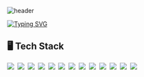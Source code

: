 ![header](https://capsule-render.vercel.app/api?type=waving&height=300&section=header&text=KwonSoonSung&desc=Front-End%20Developer&fontAlignY=40&color=gradient&animation=twinkling)

[![Typing SVG](https://readme-typing-svg.demolab.com?font=Fira+Code&size=26&pause=1000&color=8267F7&center=true&vCenter=true&width=850&lines=Welcome+to+my+github+%F0%9F%91%8B)](https://git.io/typing-svg)


## 🖥️  Tech Stack

<img src="https://img.shields.io/badge/HTML-E34F26?style=flat&logo=HTML5&logoColor=white"/>&nbsp;
<img src="https://img.shields.io/badge/CSS-1572B6?style=flat&logo=CSS3&logoColor=white"/>&nbsp;
<img src="https://img.shields.io/badge/JavaScript-F7DF1E?style=flat&logo=JavaScript&logoColor=white"/>&nbsp;
<img src="https://img.shields.io/badge/TypeScript-3178C6?style=flat&logo=TypeScript&logoColor=white"/>&nbsp;
<img src="https://img.shields.io/badge/React-61DAFB?style=flat&logo=React&logoColor=white"/>&nbsp;
<img src="https://img.shields.io/badge/ReactQuery-FF4154?style=flat&logo=ReactQuery&logoColor=white"/>&nbsp;
<img src="https://img.shields.io/badge/ReactRouter-CA4245?style=flat&logo=ReactRouter&logoColor=white"/>&nbsp;
<img src="https://img.shields.io/badge/ReactHookForm-EC5990?style=flat&logo=ReactHookForm&logoColor=white"/>&nbsp;
<img src="https://img.shields.io/badge/TailwindCSS-06B6D4?style=flat&logo=TailwindCSS&logoColor=white"/>&nbsp;
<img src="https://img.shields.io/badge/Bootstrap-7952B3?style=flat&logo=Bootstrap&logoColor=white"/>&nbsp;
<img src="https://img.shields.io/badge/styledComponents-DB7093?style=flat&logo=styledComponents&logoColor=white"/>&nbsp;
<img src="https://img.shields.io/badge/Django-092E20?style=flat&logo=Django&logoColor=white"/>&nbsp;
<img src="https://img.shields.io/badge/Python-3776AB?style=flat&logo=Python&logoColor=white"/>&nbsp;